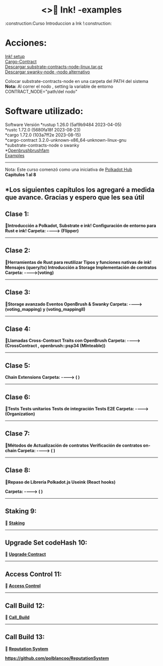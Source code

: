 <h1 align="center"><>🦑 Ink! -examples </h1>
:construction:Curso  Introduccion a Ink !:construction:
<h1>Acciones:</h1>
  <A HREF="https://use.ink/getting-started/setup"> Ink! setup </A></br>
   <A HREF="https://github.com/paritytech/cargo-contract"> Cargo-Contract </A></br>
  <A HREF="https://github.com/paritytech/substrate-contracts-node/releases">Descargar substrate-contracts-node-linux.tar.gz </A></br>
 <A HREF="https://github.com/swankyhub/swanky-node">Descargar swanky-node -nodo alternativo </A></br>
  
Colocar substrate-contracts-node en una carpeta del PATH del sistema</br>
<strong>Nota:</strong> Al correr el nodo , setting la variable de entorno CONTRACT_NODE="path/del nodo"</br>

<h1>Software utilizado:</h1>
Software	Versión
*rustup	1.26.0 (5af9b9484 2023-04-05)</br>
*rustc	1.72.0 (5680fa18f 2023-08-23)</br>
*cargo	1.72.0 (103a7ff2e 2023-08-15)</br>
*cargo-contract	3.2.0-unknown-x86_64-unknown-linux-gnu</br>
*substrate-contracts-node o swanky </br>
*<A HREF="https://openbrush.brushfam.io/">Openbrushbrushfam</A></br>
<A HREF="https://github.com/Brushfam/openbrush-contracts/">Examples </A></br>
  
<hr style="color: 30056b2;"/>
Nota: Este curso comenzó como una iniciativa de  <A HREF="https://www.youtube.com/watch?v=N_h_gi0wCag&list=PLnf2S4I9w85NXy-hzAifcI_px08FPGicu">Polkadot Hub </A></br><strong> Capitulos 1 al 8</strong>
<h2>*Los siguientes capítulos los agregaré a medida que avance.<strong>
  Gracias y espero que les sea útil</h2>

                                                     
<h2>Clase 1:</h2>
🦑Introducción a Polkadot, Substrate e ink!
Configuración de entorno para Rust e ink!
<strong>Carpeta:</strong> ---->  (Flipper)


<hr style="color: 30056b2;"/>
<h2>Clase 2:</h2>
🦑Herramientas de Rust para reutilizar
Tipos y funciones nativas de ink!
Mensajes (query/tx)
Introducción a Storage
Implementación de contratos
<strong>Carpeta:</strong> ---->(voting) 

<hr style="color: 30056b2;"/>
<h2>Clase 3:</h2>
🦑Storage avanzado
Eventos
OpenBrush & Swanky
<strong>Carpeta:</strong> ---->(voting_mapping) y (voting_mappingII)

<hr style="color: 30056b2;"/>
<h2>Clase 4:</h2>
🦑Llamadas Cross-Contract
Traits con OpenBrush
<strong>Carpeta:</strong> ---->(CrossContract ,  openbrush::psp34 (MInteable))

<hr style="color: 30056b2;"/>
<h2>Clase 5:</h2>
Chain Extensions
<strong>Carpeta:</strong> ----> (  )
<hr style="color: 30056b2;"/>

<h2>Clase 6:</h2>
🦑Tests
Tests unitarios
Tests de integración
Tests E2E
<strong>Carpeta:</strong> ---->(Organization)

<hr style="color: 30056b2;"/>
<h2>Clase 7:</h2>
🦑Métodos de Actualización de contratos
Verificación de contratos on-chain
<strong>Carpeta:</strong> ----> (   )

<hr style="color: 30056b2;"/>
<h2>Clase 8:</h2>
🦑Repaso de Librería Polkadot.js
Useink (React hooks)

<strong>Carpeta:</strong> ----> ( )

<hr style="color: 30056b2;"/>
<h2>Staking 9:</h2>
🦑 <A HREF="https://github.com/polblancoo/Wasm_Contract_Substrate">Staking  </A></br>

<hr style="color: 30056b2;"/>
<h2>Upgrade Set codeHash 10:</h2>
🦑 <A HREF="https://github.com/polblancoo/ReputationSystem/tree/main/contracts/psp34_bis">Upgrade Contract  </A></br>

<hr style="color: 30056b2;"/>
<h2>Access Control 11:</h2>
🦑 <A HREF="https://github.com/polblancoo/ReputationSystem/tree/main/contracts/psp34_bis">Access Control  </A></br>

<hr style="color: 30056b2;"/>
<h2>Call Build 12:</h2>
🦑 <A HREF="https://github.com/polblancoo/Curso-Ink/tree/main/Call_build">Call_Build  </A></br>

<hr style="color: 30056b2;"/>
<h2>Call Build 13:</h2>
🦑 <A HREF="https://github.com/polblancoo/ReputationSystem"> Reputation System </A></br>

https://github.com/polblancoo/ReputationSystem

